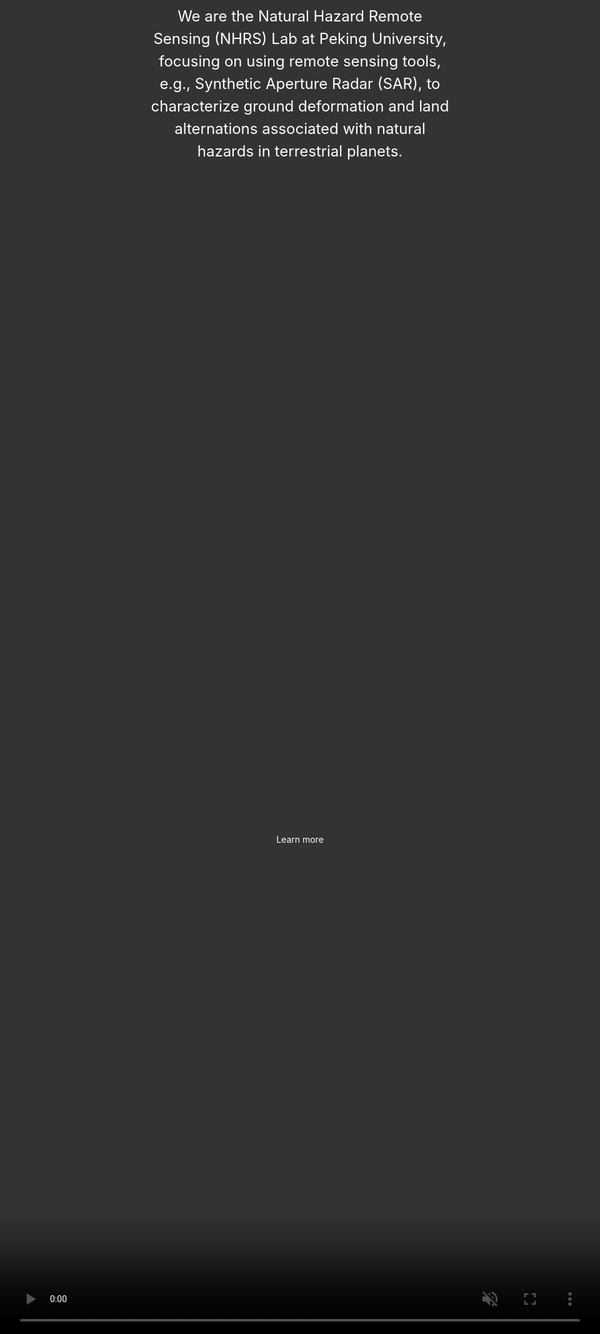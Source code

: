 ```yaml
---
# Feel free to add content and custom Front Matter to this file.
# To modify the layout, see https://jekyllrb.com/docs/themes/#overriding-theme-defaults

layout: page
---
```


<html lang="en">

<head>
    <meta charset="UTF-8">
    <meta http-equiv="X-UA-Compatible" content="IE=edge">
    <meta name="viewport" content="width=device-width, initial-scale=1.0">
    <style>
        * { margin: 0; padding: 0; }
        html, body { height: 100%; overflow: hidden; }
        .box { 
            width: 100%; 
            height: 100%; 
            position: absolute; /* 设置定位为绝对定位 */
            top: 0; /* 位于页面顶部 */
            left: 0; /* 位于页面左侧 */
        }
        video { 
            min-width: 100%; 
            min-height: 100%; 
            position: absolute; 
            top: 0; 
            left: 0; 
        }
        .content {
            position: absolute;
            z-index: 3;
            top: 50%;
            left: 50%;
            transform: translate(-50%, -50%);
            text-align: center;
            color: white;
            font-size: 24px;
            line-height: 1.5;
        }
        .button {
            position: absolute;
            z-index: 3;
            top: 80%;
            left: 50%;
            transform: translateX(-50%);
            text-align: center;
        }
        .button a {
            text-decoration: none;
            background-color: #333;
            color: white;
            padding: 10px 20px;
            border-radius: 5px;
        }
    </style>
</head>

<body>
    <div class="box">
    <video autoplay loop preload muted>
            <source src="/imgs/research_images/backGround.mp4">
        </video>
    </div>
    <div class="content">
        We are the Natural Hazard Remote Sensing (NHRS) Lab at Peking University, focusing on using remote sensing tools, e.g., Synthetic Aperture Radar (SAR), to characterize ground deformation and land alternations associated with natural hazards in terrestrial planets.
    </div>
    <div class="button">
        <a href="/home/">Learn more</a>
    </div>
</body>

</html>

